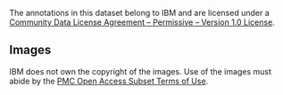 The annotations in this dataset belong to IBM and are licensed under a [Community Data License Agreement – Permissive – Version 1.0 License](https://cdla.io/permissive-1-0/).

## Images
IBM does not own the copyright of the images. Use of the images must abide by the [PMC Open Access Subset Terms of Use](https://www.ncbi.nlm.nih.gov/pmc/tools/openftlist/). 


